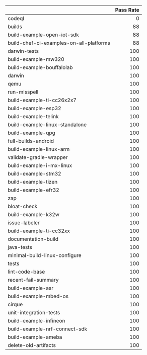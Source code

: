 |                                         |   Pass Rate |
|:----------------------------------------|------------:|
| codeql                                  |           0 |
| builds                                  |          88 |
| build-example-open-iot-sdk              |          88 |
| build-chef-ci-examples-on-all-platforms |          88 |
| darwin-tests                            |         100 |
| build-example-mw320                     |         100 |
| build-example-bouffalolab               |         100 |
| darwin                                  |         100 |
| qemu                                    |         100 |
| run-misspell                            |         100 |
| build-example-ti-cc26x2x7               |         100 |
| build-example-esp32                     |         100 |
| build-example-telink                    |         100 |
| build-example-linux-standalone          |         100 |
| build-example-qpg                       |         100 |
| full-builds-android                     |         100 |
| build-example-linux-arm                 |         100 |
| validate-gradle-wrapper                 |         100 |
| build-example-i-mx-linux                |         100 |
| build-example-stm32                     |         100 |
| build-example-tizen                     |         100 |
| build-example-efr32                     |         100 |
| zap                                     |         100 |
| bloat-check                             |         100 |
| build-example-k32w                      |         100 |
| issue-labeler                           |         100 |
| build-example-ti-cc32xx                 |         100 |
| documentation-build                     |         100 |
| java-tests                              |         100 |
| minimal-build-linux-configure           |         100 |
| tests                                   |         100 |
| lint-code-base                          |         100 |
| recent-fail-summary                     |         100 |
| build-example-asr                       |         100 |
| build-example-mbed-os                   |         100 |
| cirque                                  |         100 |
| unit-integration-tests                  |         100 |
| build-example-infineon                  |         100 |
| build-example-nrf-connect-sdk           |         100 |
| build-example-ameba                     |         100 |
| delete-old-artifacts                    |         100 |